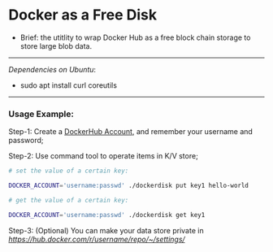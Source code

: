 # Docker as a Free Disk

- Brief: the utitlity to wrap Docker Hub as a free block chain storage to store large blob data.

--------------------------------------------------------

*Dependencies on Ubuntu*:

-	sudo apt install curl coreutils

--------------------------------------------------------

### Usage Example:

Step-1: Create a [DockerHub Account](https://hub.docker.com), and remember your username and password;

Step-2: Use command tool to operate items in K/V store;

```sh
# set the value of a certain key:

DOCKER_ACCOUNT='username:passwd' ./dockerdisk put key1 hello-world

# get the value of a certain key:

DOCKER_ACCOUNT='username:passwd' ./dockerdisk get key1
```

Step-3: (Optional) You can make your data store private in *https://hub.docker.com/r/username/repo/~/settings/*

